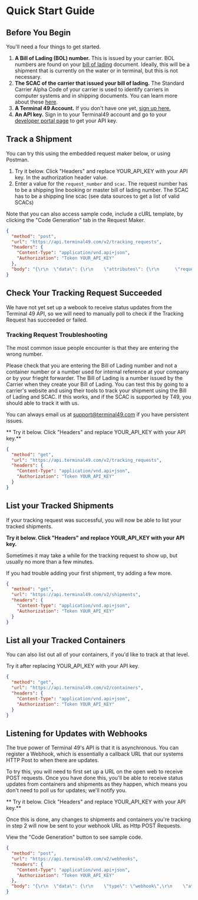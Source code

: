 # Quick Start Guide

## Before You Begin

You'll need a four things to get started.

1. **A Bill of Lading (BOL) number.** This is issued by your carrier. BOL numbers are found on your [bill of lading](https://en.wikipedia.org/wiki/Bill_of_lading) document. Ideally, this will be a shipment that is currently on the water or in terminal, but this is not necessary.
2. **The SCAC of the carrier that issued your bill of lading.** The Standard Carrier Alpha Code of your carrier is used to identify carriers in computer systems and in shipping documents. You can learn more about these [here](https://en.wikipedia.org/wiki/Standard_Carrier_Alpha_Code).
3. **A Terminal 49 Account.** If you don't have one yet, [sign up here.](https://app.terminal49.com/register)
4. **An API key.** Sign in to your Terminal49 account and go to your [developer portal page](https://app.terminal49.com/developers) to get your API key.

## Track a Shipment

You can try this using the embedded request maker below, or using Postman.

1. Try it below. Click "Headers" and replace YOUR_API_KEY with your API key. In the authorization header value.
2. Enter a value for the `request_number` and `scac`. The request number has to be a shipping line booking or master bill of lading number. The SCAC has to be a shipping line scac (see data sources to get a list of valid SCACs)

Note that you can also access sample code, include a cURL template, by clicking the "Code Generation" tab in the Request Maker.

```json http
{
  "method": "post",
  "url": "https://api.terminal49.com/v2/tracking_requests",
  "headers": {
    "Content-Type": "application/vnd.api+json",
    "Authorization": "Token YOUR_API_KEY"
  },
  "body": "{\r\n  \"data\": {\r\n    \"attributes\": {\r\n      \"request_type\": \"bill_of_lading\",\r\n      \"request_number\": \"\",\r\n      \"scac\": \"\"\r\n    },\r\n    \"type\": \"tracking_request\"\r\n  }\r\n}"
}
```

## Check Your Tracking Request Succeeded

We have not yet set up a webook to receive status updates from the Terminal 49 API, so we will need to manually poll to check if the Tracking Request has succeeded or failed.


<!-- theme: warning -->
### Tracking Request Troubleshooting
The most common issue people encounter is that they are entering the wrong number.

Please check that you are entering the Bill of Lading number and not a container number or a number used for internal reference at your company or by your frieght forwarder. The Bill of Lading is a number issued by the Carrier when they create your Bill of Lading.  You can test this by going to a carrier's website and using their tools to track your shipment using the Bill of Lading and SCAC. If this works, and if the SCAC is supported by T49, you should able to track it with us.

 You can always email us at support@terminal49.com if you have persistent issues.

** Try it below. Click "Headers" and replace YOUR_API_KEY with your API key.**



```json http
{
  "method": "get",
  "url": "https://api.terminal49.com/v2/tracking_requests",
  "headers": {
    "Content-Type": "application/vnd.api+json",
    "Authorization": "Token YOUR_API_KEY"
  }
}
```

## List your Tracked Shipments

If your tracking request was successful, you will now be able to list your tracked shipments.

**Try it below. Click "Headers" and replace YOUR_API_KEY with your API key.**

Sometimes it may take a while for the tracking request to show up, but usually no more than a few minutes.

If you had trouble adding your first shipment, try adding a few more.

```json http
{
  "method": "get",
  "url": "https://api.terminal49.com/v2/shipments",
  "headers": {
    "Content-Type": "application/vnd.api+json",
    "Authorization": "Token YOUR_API_KEY"
  }
}
```

## List all your Tracked Containers

You can also list out all of your containers, if you'd like to track at that level.

Try it after replacing YOUR_API_KEY with your API key.

```json http
{
  "method": "get",
  "url": "https://api.terminal49.com/v2/containers",
  "headers": {
    "Content-Type": "application/vnd.api+json",
    "Authorization": "Token YOUR_API_KEY"
  }
}
```


## Listening for Updates with Webhooks

The true power of Terminal 49's API is that it is asynchronous. You can register a Webhook, which is essentially a callback URL that our systems HTTP Post to when there are updates.

To try this, you will need to first set up a URL on the open web to receive POST requests. Once you have done this, you'll be able to receive status updates from containers and shipments as they happen, which means you don't need to poll us for updates; we'll notify you.

** Try it below. Click "Headers" and replace YOUR_API_KEY with your API key.**

Once this is done, any changes to shipments and containers you're tracking in step 2 will now be sent to your webhook URL as Http POST Requests.

View the "Code Generation" button to see sample code.

```json http
{
  "method": "post",
  "url": "https://api.terminal49.com/v2/webhooks",
  "headers": {
    "Content-Type": "application/vnd.api+json",
    "Authorization": "Token YOUR_API_KEY"
  },
  "body": "{\r\n  \"data\": {\r\n    \"type\": \"webhook\",\r\n    \"attributes\": {\r\n      \"url\": \"https:\/\/webhook.site\/\",\r\n      \"active\": true,\r\n      \"events\": [\r\n        \"*\"\r\n      ]\r\n    }\r\n  }\r\n}"
}
```
